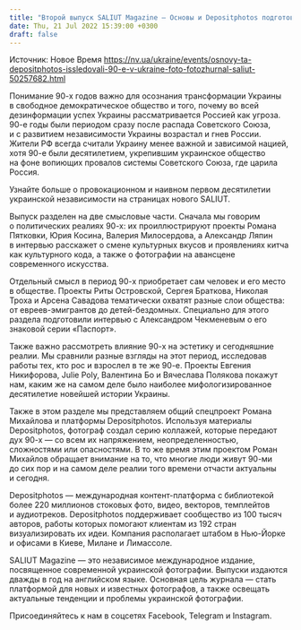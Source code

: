 ```yaml
---
title: "Второй выпуск SALIUT Magazine — Основы и Depositphotos подготовили визуальное путешествие в украинские 90-е"
date: Thu, 21 Jul 2022 15:39:00 +0300
draft: false
---
```

Источник: Новое Время https://nv.ua/ukraine/events/osnovy-ta-depositphotos-issledovali-90-e-v-ukraine-foto-fotozhurnal-saliut-50257682.html


Понимание 90-х годов важно для осознания трансформации Украины в свободное демократическое общество и того, почему во всей дезинформации успех Украины рассматривается Россией как угроза. 90-е годы были периодом сразу после распада Советского Союза, и с развитием независимости Украины возрастал и гнев России. Жители РФ всегда считали Украину менее важной и зависимой нацией, хотя 90-е были десятилетием, укрепившим украинское общество на фоне вопиющих провалов системы Советского Союза, где царила Россия.

Узнайте больше о провокационном и наивном первом десятилетии украинской независимости на страницах нового SALIUT.

Выпуск разделен на две смысловые части. Сначала мы говорим о политических реалиях 90-х: их проиллюстрируют проекты Романа Пятковки, Юрия Косина, Валерия Милосердова, а Александр Ляпин в интервью расскажет о смене культурных вкусов и проявлениях китча как культурного кода, а также о фотографии на авансцене современного искусства.

Отдельный смысл в период 90-х приобретает сам человек и его место в обществе. Проекты Риты Островской, Сергея Браткова, Николая Троха и Арсена Савадова тематически охватят разные слои общества: от евреев-эмигрантов до детей-бездомных. Специально для этого раздела подготовили интервью с Александром Чекменевым о его знаковой серии «Паспорт».

Также важно рассмотреть влияние 90-х на эстетику и сегодняшние реалии. Мы сравнили разные взгляды на этот период, исследовав работы тех, кто рос и взрослел в те же 90-е. Проекты Евгения Никифорова, Julie Poly, Валентина Бо и Вячеслава Полякова покажут нам, каким же на самом деле было наиболее мифологизированное десятилетие новейшей истории Украины.

Также в этом разделе мы представляем общий спецпроект Романа Михайлова и платформы Depositphotos. Используя материалы Depositphotos, фотограф создал серию коллажей, которые передают дух 90-х — со всем их напряжением, неопределенностью, сложностями или опасностями. В то же время этим проектом Роман Михайлов обращает внимание на то, что многие люди живут 90-ми до сих пор и на самом деле реалии того времени отчасти актуальны и сегодня.

Depositphotos — международная контент-платформа с библиотекой более 220 миллионов стоковых фото, видео, векторов, темплейтов и аудиотреков. Depositphotos поддерживает сообщество из 100 тысяч авторов, работы которых помогают клиентам из 192 стран визуализировать их идеи. Компания располагает штабом в Нью-Йорке и офисами в Киеве, Милане и Лимассоле.

SALIUT Magazine — это независимое международное издание, посвященное современной украинской фотографии. Выпуски издаются дважды в год на английском языке. Основная цель журнала — стать платформой для новых и известных фотографов, а также освещать актуальные тенденции и проблемы украинской фотографии.

Присоединяйтесь к нам в соцсетях Facebook, Telegram и Instagram.
